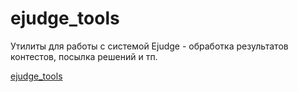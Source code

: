 # ejudge_tools
Утилиты для работы с системой Ejudge - обработка результатов контестов, посылка решений и тп.

[ejudge_tools](ejudge_tools/README.md)
